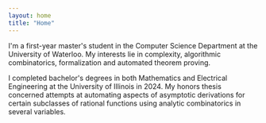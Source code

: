 ```yaml
---
layout: home
title: "Home"
---
```


I'm a first-year master's student in the Computer Science Department at the University of Waterloo. My interests lie in complexity, algorithmic combinatorics, formalization and automated theorem proving.

I completed bachelor's degrees in both Mathematics and Electrical Engineering at the University of Illinois in 2024. My honors thesis concerned attempts at automating aspects of asymptotic derivations for certain subclasses of rational functions using analytic combinatorics in several variables.